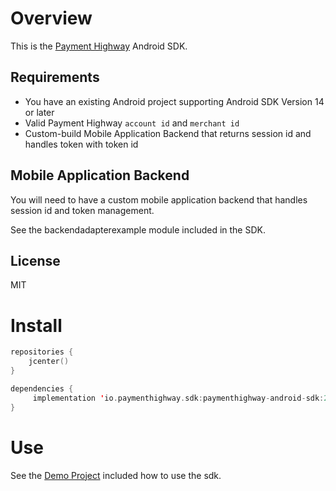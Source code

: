 # Overview

This is the [Payment Highway](https://www.paymenthighway.io) Android SDK.

## Requirements

* You have an existing Android project supporting Android SDK Version 14 or later
* Valid Payment Highway `account id` and `merchant id`
* Custom-build Mobile Application Backend that returns session id and handles token with token id

## Mobile Application Backend

You will need to have a custom mobile application backend that handles session id and token management.

See the backendadapterexample module included in the SDK.

## License
MIT

# Install

```kotlin
repositories {
    jcenter()
}

dependencies {
     implementation 'io.paymenthighway.sdk:paymenthighway-android-sdk:2.0.0'
}
```

# Use

See the [Demo Project](https://github.com/PaymentHighway/paymenthighway-android-sdk/tree/master/demo) included how to use the sdk.
